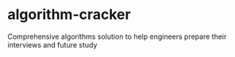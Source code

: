 # algorithm-cracker
Comprehensive algorithms solution to help engineers prepare their interviews and future study 
